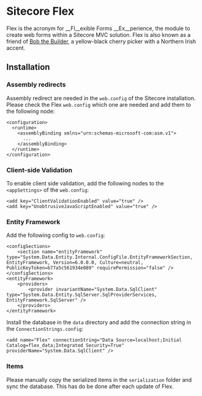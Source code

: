 # Sitecore Flex
Flex is the acronym for __Fl__exible Forms __Ex__perience, the module to create web forms within a Sitecore MVC solution. Flex is also known as a friend of [Bob the Builder](http://en.wikipedia.org/wiki/Bob_the_Builder "Bob the Builder"), a yellow-black cherry picker with a Northern Irish accent.

## Installation
### Assembly redirects
Assembly redirect are needed in the `web.config` of the Sitecore installation. Please check the Flex `web.config` which one are needed and add them to the following node:

	<configuration>
	  <runtime>
	    <assemblyBinding xmlns="urn:schemas-microsoft-com:asm.v1">
		  ...
	    </assemblyBinding>
	  </runtime>
	</configuration>

### Client-side Validation
To enable client side validation, add the following nodes to the `<appSettings>` of the `web.config`:

    <add key="ClientValidationEnabled" value="true" />
    <add key="UnobtrusiveJavaScriptEnabled" value="true" />

### Entity Framework
Add the following config to `web.config`:

	<configSections>
		<section name="entityFramework" type="System.Data.Entity.Internal.ConfigFile.EntityFrameworkSection, EntityFramework, Version=6.0.0.0, Culture=neutral, PublicKeyToken=b77a5c561934e089" requirePermission="false" />
	</configSections>
	<entityFramework>
		<providers>
			<provider invariantName="System.Data.SqlClient" type="System.Data.Entity.SqlServer.SqlProviderServices, EntityFramework.SqlServer" />
		</providers>
	</entityFramework>

Install the database in the `data` directory and add the connection string in the `ConnectionStrings.config`:

	<add name="Flex" connectionString="Data Source=localhost;Initial Catalog=flex_data;Integrated Security=True" providerName="System.Data.SqlClient" />
	
### Items
Please manually copy the serialized items in the `serialization` folder and sync the database. This has do be done after each update of Flex.


